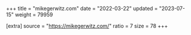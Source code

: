 +++
title = "mikegerwitz.com"
date = "2022-03-22"
updated = "2023-07-15"
weight = 79959

[extra]
source = "https://mikegerwitz.com/"
ratio = 7
size = 78
+++
